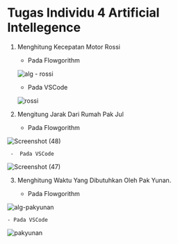 # Tugas Individu 4 Artificial Intellegence

1. Menghitung Kecepatan Motor Rossi


     -  Pada Flowgorithm
     
     
    ![alg - rossi](https://user-images.githubusercontent.com/93021288/139529164-34525b2d-f2c3-4c75-b2db-9e365d0e399c.png)


    - Pada VSCode


    ![rossi](https://user-images.githubusercontent.com/93021288/139529186-07fe9deb-d300-4d9c-ad39-183d71f84657.png)


2. Mengitung Jarak Dari Rumah Pak Jul

     -  Pada Flowgorithm

![Screenshot (48)](https://user-images.githubusercontent.com/93021288/139529291-15479d4b-74ce-41fa-9b51-55f39ad158a6.png)


     -  Pada VSCode
     
![Screenshot (47)](https://user-images.githubusercontent.com/93021288/139529301-4127d475-0099-4314-8126-2efc8816e00d.png)


3. Menghitung Waktu Yang Dibutuhkan Oleh Pak Yunan.

    - Pada Flowgorithm

![alg-pakyunan](https://user-images.githubusercontent.com/93021288/139529375-070d226e-d903-436a-9af7-995ea04e9e15.png)


    - Pada VSCode
    
 ![pakyunan](https://user-images.githubusercontent.com/93021288/139529389-0dd0668e-36e2-4044-9e23-c2fe4451dea5.png)
